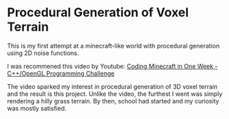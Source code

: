 # Procedural Generation of Voxel Terrain
This is my first attempt at a minecraft-like world with procedural generation using 2D noise functions.

I was recommened this video by Youtube: [Coding Minecraft in One Week - C++/OpenGL Programming Challenge](https://www.youtube.com/watch?v=Xq3isov6mZ8&t=169s)

The video sparked my interest in procedural generation of 3D voxel terrain and the result is this project. Unlike the video, the furthest I went was simply rendering a hilly grass terrain. By then, school had started and my curiosity was mostly satisfied.
